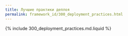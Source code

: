 ```yaml
---
title: Лучшие практики деплоя
permalink: framework_id/300_deployment_practices.html
---
```


{% include 300_deployment_practices.md.liquid %}
